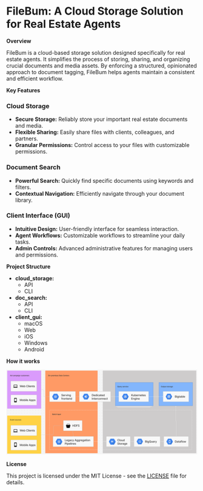 # FileBum: A Cloud Storage Solution for Real Estate Agents

**Overview**

FileBum is a cloud-based storage solution designed specifically for real estate agents. It simplifies the process of storing, sharing, and organizing crucial documents and media assets. By enforcing a structured, opinionated approach to document tagging, FileBum helps agents maintain a consistent and efficient workflow.

**Key Features**

### Cloud Storage

- **Secure Storage:** Reliably store your important real estate documents and media.
- **Flexible Sharing:** Easily share files with clients, colleagues, and partners.
- **Granular Permissions:** Control access to your files with customizable permissions.

### Document Search

- **Powerful Search:** Quickly find specific documents using keywords and filters.
- **Contextual Navigation:** Efficiently navigate through your document library.

### Client Interface (GUI)

- **Intuitive Design:** User-friendly interface for seamless interaction.
- **Agent Workflows:** Customizable workflows to streamline your daily tasks.
- **Admin Controls:** Advanced administrative features for managing users and permissions.

**Project Structure**

- **cloud_storage:**
  - API
  - CLI
- **doc_search:**
  - API
  - CLI
- **client_gui:**
  - macOS
  - Web
  - iOS
  - Windows
  - Android

**How it works**

![GCP Architecture](./architecture.png)

**License**

This project is licensed under the MIT License - see the [LICENSE](LICENSE) file for details.
